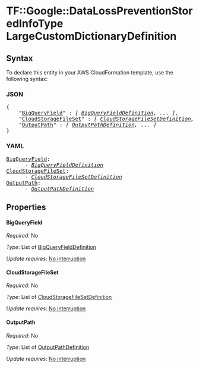 # TF::Google::DataLossPreventionStoredInfoType LargeCustomDictionaryDefinition

## Syntax

To declare this entity in your AWS CloudFormation template, use the following syntax:

### JSON

<pre>
{
    "<a href="#bigqueryfield" title="BigQueryField">BigQueryField</a>" : <i>[ <a href="bigqueryfielddefinition.md">BigQueryFieldDefinition</a>, ... ]</i>,
    "<a href="#cloudstoragefileset" title="CloudStorageFileSet">CloudStorageFileSet</a>" : <i>[ <a href="cloudstoragefilesetdefinition.md">CloudStorageFileSetDefinition</a>, ... ]</i>,
    "<a href="#outputpath" title="OutputPath">OutputPath</a>" : <i>[ <a href="outputpathdefinition.md">OutputPathDefinition</a>, ... ]</i>
}
</pre>

### YAML

<pre>
<a href="#bigqueryfield" title="BigQueryField">BigQueryField</a>: <i>
      - <a href="bigqueryfielddefinition.md">BigQueryFieldDefinition</a></i>
<a href="#cloudstoragefileset" title="CloudStorageFileSet">CloudStorageFileSet</a>: <i>
      - <a href="cloudstoragefilesetdefinition.md">CloudStorageFileSetDefinition</a></i>
<a href="#outputpath" title="OutputPath">OutputPath</a>: <i>
      - <a href="outputpathdefinition.md">OutputPathDefinition</a></i>
</pre>

## Properties

#### BigQueryField

_Required_: No

_Type_: List of <a href="bigqueryfielddefinition.md">BigQueryFieldDefinition</a>

_Update requires_: [No interruption](https://docs.aws.amazon.com/AWSCloudFormation/latest/UserGuide/using-cfn-updating-stacks-update-behaviors.html#update-no-interrupt)

#### CloudStorageFileSet

_Required_: No

_Type_: List of <a href="cloudstoragefilesetdefinition.md">CloudStorageFileSetDefinition</a>

_Update requires_: [No interruption](https://docs.aws.amazon.com/AWSCloudFormation/latest/UserGuide/using-cfn-updating-stacks-update-behaviors.html#update-no-interrupt)

#### OutputPath

_Required_: No

_Type_: List of <a href="outputpathdefinition.md">OutputPathDefinition</a>

_Update requires_: [No interruption](https://docs.aws.amazon.com/AWSCloudFormation/latest/UserGuide/using-cfn-updating-stacks-update-behaviors.html#update-no-interrupt)

